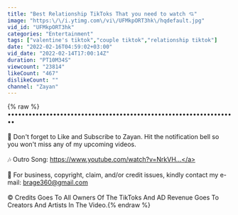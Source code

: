 ```yaml
---
title: "Best Relationship TikToks That you need to watch 💘"
image: "https:\/\/i.ytimg.com\/vi\/UFMkpORT3hk\/hqdefault.jpg"
vid_id: "UFMkpORT3hk"
categories: "Entertainment"
tags: ["valentine's tiktok","couple tiktok","relationship tiktok"]
date: "2022-02-16T04:59:02+03:00"
vid_date: "2022-02-14T17:00:14Z"
duration: "PT10M34S"
viewcount: "23814"
likeCount: "467"
dislikeCount: ""
channel: "Zayan"
---
```

{% raw %}••••••••••••••••••••••••••••••••••••••••••••••••••••••••••••••••••<br /><br />📌 Don't forget to Like and Subscribe to Zayan. Hit the notification bell so you won't miss any of my upcoming videos.<br /><br />🎶 Outro Song: <a rel="nofollow" target="blank" href="https://www.youtube.com/watch?v=NrkVH...">https://www.youtube.com/watch?v=NrkVH...</a><br /><br />📩 For business, copyright, claim, and/or credit issues, kindly contact my e-mail: brage360@gmail.com<br /><br />© Credits Goes To All Owners Of The TikToks And AD Revenue Goes To Creators And Artists In The Video.{% endraw %}
